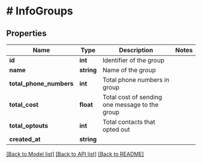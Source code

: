 # # InfoGroups

## Properties

Name | Type | Description | Notes
------------ | ------------- | ------------- | -------------
**id** | **int** | Identifier of the group |
**name** | **string** | Name of the group |
**total_phone_numbers** | **int** | Total phone numbers in group |
**total_cost** | **float** | Total cost of sending one message to the group |
**total_optouts** | **int** | Total contacts that opted out |
**created_at** | **string** |  |

[[Back to Model list]](../../README.md#models) [[Back to API list]](../../README.md#endpoints) [[Back to README]](../../README.md)

